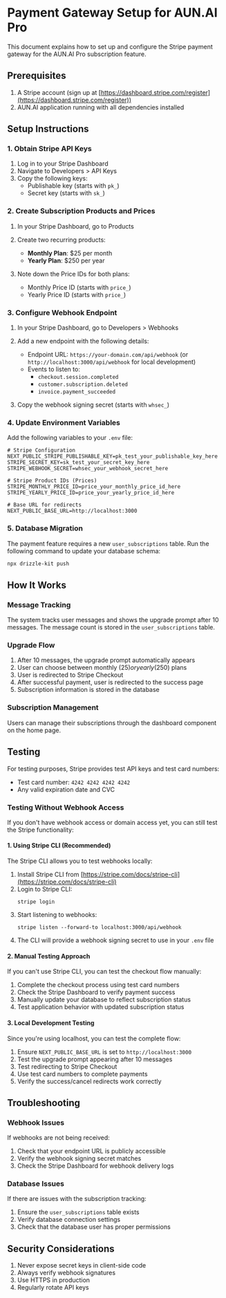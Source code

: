 # Payment Gateway Setup for AUN.AI Pro

This document explains how to set up and configure the Stripe payment gateway for the AUN.AI Pro subscription feature.

## Prerequisites

1. A Stripe account (sign up at [https://dashboard.stripe.com/register](https://dashboard.stripe.com/register))
2. AUN.AI application running with all dependencies installed

## Setup Instructions

### 1. Obtain Stripe API Keys

1. Log in to your Stripe Dashboard
2. Navigate to Developers > API Keys
3. Copy the following keys:
   - Publishable key (starts with `pk_`)
   - Secret key (starts with `sk_`)

### 2. Create Subscription Products and Prices

1. In your Stripe Dashboard, go to Products
2. Create two recurring products:
   - **Monthly Plan**: $25 per month
   - **Yearly Plan**: $250 per year

3. Note down the Price IDs for both plans:
   - Monthly Price ID (starts with `price_`)
   - Yearly Price ID (starts with `price_`)

### 3. Configure Webhook Endpoint

1. In your Stripe Dashboard, go to Developers > Webhooks
2. Add a new endpoint with the following details:
   - Endpoint URL: `https://your-domain.com/api/webhook` (or `http://localhost:3000/api/webhook` for local development)
   - Events to listen to:
     - `checkout.session.completed`
     - `customer.subscription.deleted`
     - `invoice.payment_succeeded`

3. Copy the webhook signing secret (starts with `whsec_`)

### 4. Update Environment Variables

Add the following variables to your `.env` file:

```env
# Stripe Configuration
NEXT_PUBLIC_STRIPE_PUBLISHABLE_KEY=pk_test_your_publishable_key_here
STRIPE_SECRET_KEY=sk_test_your_secret_key_here
STRIPE_WEBHOOK_SECRET=whsec_your_webhook_secret_here

# Stripe Product IDs (Prices)
STRIPE_MONTHLY_PRICE_ID=price_your_monthly_price_id_here
STRIPE_YEARLY_PRICE_ID=price_your_yearly_price_id_here

# Base URL for redirects
NEXT_PUBLIC_BASE_URL=http://localhost:3000
```

### 5. Database Migration

The payment feature requires a new `user_subscriptions` table. Run the following command to update your database schema:

```bash
npx drizzle-kit push
```

## How It Works

### Message Tracking

The system tracks user messages and shows the upgrade prompt after 10 messages. The message count is stored in the `user_subscriptions` table.

### Upgrade Flow

1. After 10 messages, the upgrade prompt automatically appears
2. User can choose between monthly ($25) or yearly ($250) plans
3. User is redirected to Stripe Checkout
4. After successful payment, user is redirected to the success page
5. Subscription information is stored in the database

### Subscription Management

Users can manage their subscriptions through the dashboard component on the home page.

## Testing

For testing purposes, Stripe provides test API keys and test card numbers:

- Test card number: `4242 4242 4242 4242`
- Any valid expiration date and CVC

### Testing Without Webhook Access

If you don't have webhook access or domain access yet, you can still test the Stripe functionality:

#### 1. Using Stripe CLI (Recommended)

The Stripe CLI allows you to test webhooks locally:

1. Install Stripe CLI from [https://stripe.com/docs/stripe-cli](https://stripe.com/docs/stripe-cli)
2. Login to Stripe CLI:
   ```
   stripe login
   ```
3. Start listening to webhooks:
   ```
   stripe listen --forward-to localhost:3000/api/webhook
   ```
4. The CLI will provide a webhook signing secret to use in your `.env` file

#### 2. Manual Testing Approach

If you can't use Stripe CLI, you can test the checkout flow manually:

1. Complete the checkout process using test card numbers
2. Check the Stripe Dashboard to verify payment success
3. Manually update your database to reflect subscription status
4. Test application behavior with updated subscription status

#### 3. Local Development Testing

Since you're using localhost, you can test the complete flow:

1. Ensure `NEXT_PUBLIC_BASE_URL` is set to `http://localhost:3000`
2. Test the upgrade prompt appearing after 10 messages
3. Test redirecting to Stripe Checkout
4. Use test card numbers to complete payments
5. Verify the success/cancel redirects work correctly

## Troubleshooting

### Webhook Issues

If webhooks are not being received:

1. Check that your endpoint URL is publicly accessible
2. Verify the webhook signing secret matches
3. Check the Stripe Dashboard for webhook delivery logs

### Database Issues

If there are issues with the subscription tracking:

1. Ensure the `user_subscriptions` table exists
2. Verify database connection settings
3. Check that the database user has proper permissions

## Security Considerations

1. Never expose secret keys in client-side code
2. Always verify webhook signatures
3. Use HTTPS in production
4. Regularly rotate API keys
